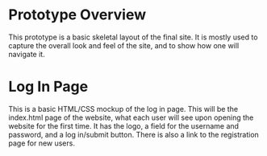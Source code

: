 # Prototype Overview
This prototype is a basic skeletal layout of the final site. It is mostly used to capture the overall look and feel of the site, and to show how one will navigate it. 

# Log In Page
This is a basic HTML/CSS mockup of the log in page. This will be the index.html page of the website, what each user will see upon opening the website for the first time. It has the logo, a field for the username and password, and a log in/submit button. There is also a link to the registration page for new users.
